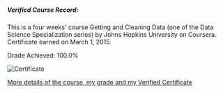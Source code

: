 ##### Verified Course Record:
This is a four weeks' course Getting and Cleaning Data (one of the Data Science Specialization series) by Johns Hopkins University on Coursera. Certificate earned on March 1, 2015.

Grade Achieved: 100.0%

![Certificate](https://github.com/lisalisadong/data-science/blob/master/getting-and-cleaning-data/certificate.png)

[More details of the course, my grade and my Verified Certificate](https://www.coursera.org/account/accomplishments/records/dtjyAyaR26nJh94r)